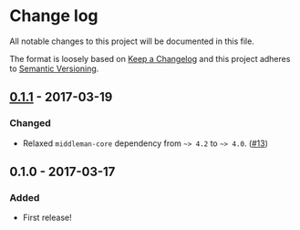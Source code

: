 # Change log

All notable changes to this project will be documented in this file.

The format is loosely based on [Keep a Changelog] and this project adheres to
[Semantic Versioning].

  [Keep a Changelog]: http://keepachangelog.com/
  [Semantic Versioning]: http://semver.org/

## [0.1.1] - 2017-03-19

### Changed

- Relaxed `middleman-core` dependency from `~> 4.2` to `~> 4.0`. ([#13])

  [0.1.1]: https://github.com/thoughtbot/middleman-aria_current/compare/v0.1.0...v0.1.1
  [#13]: https://github.com/thoughtbot/middleman-aria_current/pull/13

## 0.1.0 - 2017-03-17

### Added

- First release!
